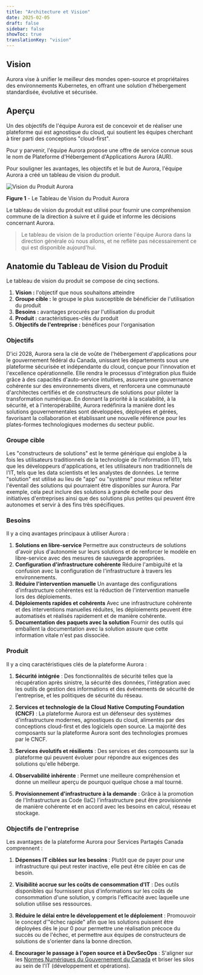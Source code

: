 ```yaml
---
title: "Architecture et Vision"
date: 2025-02-05
draft: false
sidebar: false
showToc: true
translationKey: "vision"
---
```


## Vision

Aurora vise à unifier le meilleur des mondes open-source et propriétaires des environnements Kubernetes, en offrant une solution d'hébergement standardisée, évolutive et sécurisée.

## Aperçu

Un des objectifs de l'équipe Aurora est de concevoir et de réaliser une plateforme qui est agnostique du cloud, qui soutient les équipes cherchant à tirer parti des conceptions "cloud-first".

Pour y parvenir, l'équipe Aurora propose une offre de service connue sous le nom de Plateforme d'Hébergement d'Applications Aurora (AUR).

Pour souligner les avantages, les objectifs et le but de Aurora, l'équipe Aurora a créé un tableau de vision du produit.

![Vision du Produit Aurora](/images/aurora/product-vision.png "Vision du Produit Aurora")

**Figure 1** - Le Tableau de Vision du Produit Aurora

Le tableau de vision du produit est utilisé pour fournir une compréhension commune de la direction à suivre et il guide et informe les décisions concernant Aurora.

>Le tableau de vision de la production oriente l'équipe Aurora dans la direction générale où nous allons, et ne reflète pas nécessairement ce qui est disponible aujourd'hui.

## Anatomie du Tableau de Vision du Produit

Le tableau de vision du produit se compose de cinq sections.

1. **Vision :** l'objectif que nous souhaitons atteindre
1. **Groupe cible :** le groupe le plus susceptible de bénéficier de l'utilisation du produit
1. **Besoins :** avantages procurés par l'utilisation du produit
1. **Produit :** caractéristiques-clés du produit
1. **Objectifs de l'entreprise :** bénéfices pour l'organisation

### Objectifs

D'ici 2028, Aurora sera la clé de voûte de l'hébergement d'applications pour le gouvernement fédéral du Canada, unissant les départements sous une plateforme sécurisée et indépendante du cloud, conçue pour l'innovation et l'excellence opérationnelle. Elle rendra le processus d'intégration plus fluide grâce à des capacités d'auto-service intuitives, assurera une gouvernance cohérente sur des environnements divers, et renforcera une communauté d'architectes certifiés et de constructeurs de solutions pour piloter la transformation numérique. En donnant la priorité à la scalabilité, à la sécurité, et à l'interopérabilité, Aurora redéfinira la manière dont les solutions gouvernementales sont développées, déployées et gérées, favorisant la collaboration et établissant une nouvelle référence pour les plates-formes technologiques modernes du secteur public.

### Groupe cible

Les "constructeurs de solutions" est le terme générique qui englobe à la fois les utilisateurs traditionnels de la technologie de l'information (IT), tels que les développeurs d'applications, et les utilisateurs non traditionnels de l'IT, tels que les data scientists et les analystes de données. Le terme "solution" est utilisé au lieu de "app" ou "système" pour mieux refléter l'éventail des solutions qui pourraient être disponibles sur Aurora. Par exemple, cela peut inclure des solutions à grande échelle pour des initiatives d'entreprises ainsi que des solutions plus petites qui peuvent être autonomes et servir à des fins très spécifiques.

### Besoins

Il y a cinq avantages principaux à utiliser Aurora :

1. **Solutions en libre-service**
Permettre aux constructeurs de solutions d'avoir plus d'autonomie sur leurs solutions et de renforcer le modèle en libre-service avec des mesures de sauvegarde appropriées.
1. **Configuration d'infrastructure cohérente**
Réduire l'ambiguïté et la confusion avec la configuration de l'infrastructure à travers les environnements.
1. **Réduire l'intervention manuelle**
Un avantage des configurations d'infrastructure cohérentes est la réduction de l'intervention manuelle lors des déploiements.
1. **Déploiements rapides et cohérents**
Avec une infrastructure cohérente et des interventions manuelles réduites, les déploiements peuvent être automatisés et réalisés rapidement et de manière cohérente.
1. **Documentation des paquets avec la solution**
Fournir des outils qui emballent la documentation avec la solution assure que cette information vitale n'est pas dissociée.

### Produit

Il y a cinq caractéristiques clés de la plateforme Aurora :

1. **Sécurité intégrée** : Des fonctionnalités de sécurité telles que la récupération après sinistre, la sécurité des données, l'intégration avec les outils de gestion des informations et des événements de sécurité de l'entreprise, et les politiques de sécurité du réseau.

1. **Services et technologie de la Cloud Native Computing Foundation (CNCF)** : La plateforme Aurora est un défenseur des systèmes d'infrastructure modernes, agnostiques du cloud, alimentés par des conceptions cloud-first et des logiciels open source. La majorité des composants sur la plateforme Aurora sont des technologies promues par le CNCF.

1. **Services évolutifs et résilients** : Des services et des composants sur la plateforme qui peuvent évoluer pour répondre aux exigences des solutions qu'elle héberge.

1. **Observabilité inhérente** : Permet une meilleure compréhension et donne un meilleur aperçu de pourquoi quelque chose a mal tourné.

1. **Provisionnement d'infrastructure à la demande** : Grâce à la promotion de l'Infrastructure as Code (IaC) l'infrastructure peut être provisionnée de manière cohérente et en accord avec les besoins en calcul, réseau et stockage.

### Objectifs de l'entreprise

Les avantages de la plateforme Aurora pour Services Partagés Canada comprennent :

1. **Dépenses IT ciblées sur les besoins** : Plutôt que de payer pour une infrastructure qui peut rester inactive, elle peut être ciblée en cas de besoin.

1. **Visibilité accrue sur les coûts de consommation d'IT** : Des outils disponibles qui fournissent plus d'informations sur les coûts de consommation d'une solution, y compris l'efficacité avec laquelle une solution utilise ses ressources.

1. **Réduire le délai entre le développement et le déploiement** : Promouvoir le concept d'"échec rapide" afin que les solutions puissent être déployées dès le jour 0 pour permettre une réalisation précoce du succès ou de l'échec, et permettre aux équipes de constructeurs de solutions de s'orienter dans la bonne direction.

1. **Encourager le passage à l'open source et à DevSecOps** : S'aligner sur les [Normes Numériques du Gouvernement du Canada](https://www.canada.ca/fr/gouvernement/systeme/gouvernement-numerique/normes-numeriques-gouvernement-canada.html) et briser les silos au sein de l'IT (développement et opérations).